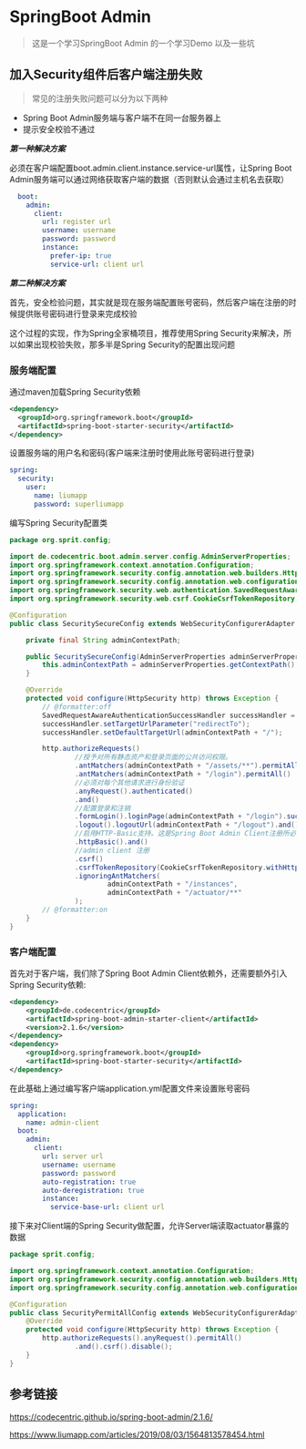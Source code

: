 # SpringBoot Admin
> 这是一个学习SpringBoot Admin 的一个学习Demo
> 以及一些坑

## 加入Security组件后客户端注册失败
> 常见的注册失败问题可以分为以下两种
* Spring Boot Admin服务端与客户端不在同一台服务器上
* 提示安全校验不通过

***第一种解决方案***

必须在客户端配置boot.admin.client.instance.service-url属性，让Spring Boot Admin服务端可以通过网络获取客户端的数据（否则默认会通过主机名去获取）
```yaml
  boot:
    admin:
      client:
        url: register url
        username: username
        password: password
        instance:
          prefer-ip: true
          service-url: client url
```

***第二种解决方案***

首先，安全检验问题，其实就是现在服务端配置账号密码，然后客户端在注册的时候提供账号密码进行登录来完成校验

这个过程的实现，作为Spring全家桶项目，推荐使用Spring Security来解决，所以如果出现校验失败，那多半是Spring Security的配置出现问题

### 服务端配置

通过maven加载Spring Security依赖
```xml
<dependency>
  <groupId>org.springframework.boot</groupId>
  <artifactId>spring-boot-starter-security</artifactId>
</dependency>
```

设置服务端的用户名和密码(客户端来注册时使用此账号密码进行登录)
```yaml
spring:
  security:
    user:
      name: liumapp
      password: superliumapp
```
编写Spring Security配置类
```java
package org.sprit.config;

import de.codecentric.boot.admin.server.config.AdminServerProperties;
import org.springframework.context.annotation.Configuration;
import org.springframework.security.config.annotation.web.builders.HttpSecurity;
import org.springframework.security.config.annotation.web.configuration.WebSecurityConfigurerAdapter;
import org.springframework.security.web.authentication.SavedRequestAwareAuthenticationSuccessHandler;
import org.springframework.security.web.csrf.CookieCsrfTokenRepository;

@Configuration
public class SecuritySecureConfig extends WebSecurityConfigurerAdapter {

    private final String adminContextPath;

    public SecuritySecureConfig(AdminServerProperties adminServerProperties) {
        this.adminContextPath = adminServerProperties.getContextPath();
    }

    @Override
    protected void configure(HttpSecurity http) throws Exception {
        // @formatter:off
        SavedRequestAwareAuthenticationSuccessHandler successHandler = new SavedRequestAwareAuthenticationSuccessHandler();
        successHandler.setTargetUrlParameter("redirectTo");
        successHandler.setDefaultTargetUrl(adminContextPath + "/");

        http.authorizeRequests()
                //授予对所有静态资产和登录页面的公共访问权限。
                .antMatchers(adminContextPath + "/assets/**").permitAll()
                .antMatchers(adminContextPath + "/login").permitAll()
                //必须对每个其他请求进行身份验证
                .anyRequest().authenticated()
                .and()
                //配置登录和注销
                .formLogin().loginPage(adminContextPath + "/login").successHandler(successHandler).and()
                .logout().logoutUrl(adminContextPath + "/logout").and()
                //启用HTTP-Basic支持。这是Spring Boot Admin Client注册所必需的
                .httpBasic().and()
                //admin client 注册
                .csrf()
                .csrfTokenRepository(CookieCsrfTokenRepository.withHttpOnlyFalse())
                .ignoringAntMatchers(
                        adminContextPath + "/instances",
                        adminContextPath + "/actuator/**"
                );
        // @formatter:on
    }
}

```

### 客户端配置
首先对于客户端，我们除了Spring Boot Admin Client依赖外，还需要额外引入 Spring Security依赖:
```xml
<dependency>
    <groupId>de.codecentric</groupId>
    <artifactId>spring-boot-admin-starter-client</artifactId>
    <version>2.1.6</version>
</dependency>
<dependency>
    <groupId>org.springframework.boot</groupId>
    <artifactId>spring-boot-starter-security</artifactId>
</dependency>
```

在此基础上通过编写客户端application.yml配置文件来设置账号密码
```yaml
spring:
  application:
    name: admin-client
  boot:
    admin:
      client:
        url: server url
        username: username
        password: password
        auto-registration: true
        auto-deregistration: true
        instance:
          service-base-url: client url
```

接下来对Client端的Spring Security做配置，允许Server端读取actuator暴露的数据
```java
package sprit.config;

import org.springframework.context.annotation.Configuration;
import org.springframework.security.config.annotation.web.builders.HttpSecurity;
import org.springframework.security.config.annotation.web.configuration.WebSecurityConfigurerAdapter;

@Configuration
public class SecurityPermitAllConfig extends WebSecurityConfigurerAdapter {
    @Override
    protected void configure(HttpSecurity http) throws Exception {
        http.authorizeRequests().anyRequest().permitAll()
                .and().csrf().disable();
    }
}

```

## 参考链接
https://codecentric.github.io/spring-boot-admin/2.1.6/

https://www.liumapp.com/articles/2019/08/03/1564813578454.html


